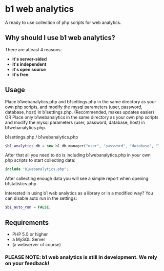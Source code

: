 # b1 web analytics
A ready to use collection of php scripts for web analytics.

## Why should I use b1 web analytics?
There are atleast 4 reasons:
* **it's server-sided**
* **it's independent**
* **it's open source**
* **it's free**

## Usage
Place b1webanalytics.php and b1settings.php in the same directory as your own php scripts, and modify the mysql parameters (user, password, database, host) in b1settings.php. (Recommended, makes updates easier)
OR
Place only b1webanalytics in the same directory as your own php scripts and modify the mysql parameters (user, password, database, host) in b1webanalytics.php.

b1settings.php / b1webanalytics.php
```php
$b1_analytics_db = new b1_db_manager("user", "password", "database", "localhost");
```

After that all you need to do is including b1webanalytics.php in your own php scripts to start collecting data:
```php
include "b1webanalytics.php";
```

After collecting enough data you will see a simple report when opening b1statistics.php.

Interested in using b1 web analytics as a library or in a modified way? You can disable auto run in the settings:
```php
$b1_auto_run = FALSE;
```

## Requirements
* PHP 5.0 or higher
* a MySQL Server
* (a webserver of course)

### PLEASE NOTE: b1 web analytics is still in development. We rely on your feedback!